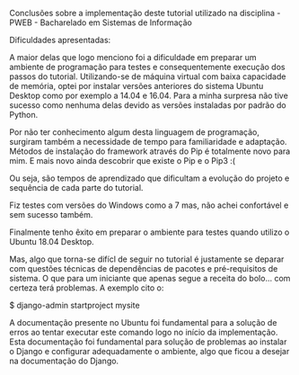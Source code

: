
Conclusões sobre a implementação deste tutorial utilizado na disciplina - PWEB - Bacharelado em Sistemas de Informação

Dificuldades apresentadas:

A maior delas que logo menciono foi a dificuldade em preparar um ambiente de programação para testes e consequentemente execução dos passos do tutorial. Utilizando-se de máquina virtual com baixa capacidade de memória, optei por instalar versões anteriores do sistema Ubuntu Desktop como por exemplo a 14.04 e 16.04. Para a minha surpresa não tive sucesso como nenhuma delas devido as versões instaladas por padrão do Python.

Por não ter conhecimento algum desta linguagem de programação, surgiram também a necessidade de tempo para familiaridade e adaptação. Métodos de instalação do framework através do Pip é totalmente novo para mim. E mais novo ainda descobrir que existe o Pip e o Pip3 :(

Ou seja, são tempos de aprendizado que dificultam a evolução do projeto e sequência de cada parte do tutorial.

Fiz testes com versões do Windows como a 7 mas, não achei confortável e sem sucesso também.

Finalmente tenho êxito em preparar o ambiente para testes quando utilizo o Ubuntu 18.04 Desktop. 

Mas, algo que torna-se difícl de seguir no tutorial é justamente se deparar com questões técnicas de dependências de pacotes e pré-requisitos de sistema. 
O que para um iniciante que apenas segue a receita do bolo... com certeza terá problemas. A exemplo cito o:

$ django-admin startproject mysite

A documentação presente no Ubuntu foi fundamental para a solução de erros ao tentar executar este comando logo no início da implementação. Esta documentação foi fundamental para solução de problemas ao instalar o Django e configurar adequadamente o ambiente, algo que ficou a desejar na documentação do Django.
